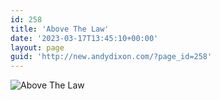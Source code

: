 ```yaml
---
id: 258
title: 'Above The Law'
date: '2023-03-17T13:45:10+00:00'
layout: page
guid: 'http://new.andydixon.com/?page_id=258'
---
```


![Above The Law](https://i0.wp.com/assets.g8x2.ldn.idrivee2-23.com/posters/Above%20The%20Law%2001.jpg?w=1200&ssl=1 "Above The Law")